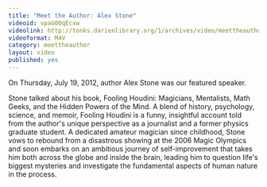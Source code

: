 ```yaml
---
title: "Meet the Author: Alex Stone"
videoid: vpaG00qEcxw
videolink: http://tonks.darienlibrary.org/1/archives/video/meettheauthor/20120719_alex_stone.m4v
videoformat: M4V
category: meettheauthor
layout: video
published: yes
---
```


On Thursday, July 19, 2012, author Alex Stone was our featured speaker.

Stone talked about his book, Fooling Houdini: Magicians, Mentalists, Math Geeks, and the Hidden Powers of the Mind. A blend of history, psychology, science, and memoir, Fooling Houdini is a funny, insightful account told from the author's unique perspective as a journalist and a former physics graduate student. A dedicated amateur magician since childhood, Stone vows to rebound from a disastrous showing at the 2006 Magic Olympics and soon embarks on an ambitious journey of self-improvement that takes him both across the globe and inside the brain, leading him to question life's biggest mysteries and investigate the fundamental aspects of human nature in the process.